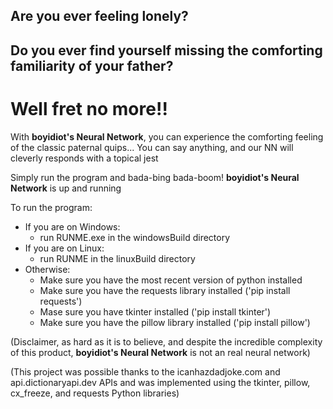 ## Are you ever feeling lonely?
## Do you ever find yourself missing the comforting familiarity of your father?

# Well fret no more!!
With **boyidiot's Neural Network**, you can experience the comforting feeling of the classic paternal quips...
You can say anything, and our NN will cleverly responds with a topical jest

Simply run the program and bada-bing bada-boom! **boyidiot's Neural Network** is up and running

To run the program:
- If you are on Windows:
  - run RUNME.exe in the windowsBuild directory
- If you are on Linux:
  - run RUNME in the linuxBuild directory
- Otherwise:
  - Make sure you have the most recent version of python installed
  - Make sure you have the requests library installed ('pip install requests')
  - Mase sure you have tkinter installed ('pip install tkinter')
  - Make sure you have the pillow library installed ('pip install pillow')



(Disclaimer, as hard as it is to believe, and despite the incredible complexity of this product, **boyidiot's Neural Network** is not an real neural network)

(This project was possible thanks to the icanhazdadjoke.com and api.dictionaryapi.dev APIs and was implemented using the tkinter, pillow, cx_freeze, and requests Python libraries)
